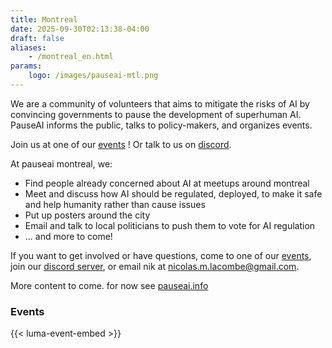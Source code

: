 ```yaml
---
title: Montreal
date: 2025-09-30T02:13:38-04:00
draft: false
aliases:
    - /montreal_en.html
params:
    logo: /images/pauseai-mtl.png
---
```

We are a community of volunteers that aims to mitigate
the risks of AI by convincing governments to
pause the development of superhuman AI.  
PauseAI informs the public, talks to policy-makers, and organizes events. 

Join us at one of our [events](https://luma.com/pauseaimtl) !
Or talk to us on [discord](/mtl/discord.html).

At pauseai montreal, we:

- Find people already concerned about AI at meetups around montreal
- Meet and discuss how AI should be regulated, deployed, to make it safe and help humanity rather than cause issues
- Put up posters around the city
- Email and talk to local politicians to push them to vote for AI regulation
- ... and more to come!

If you want to get involved or have questions,
come to one of our [events](https://luma.com/pauseaimtl),  
join our [discord server](/mtl/discord.html),
or email nik at <nicolas.m.lacombe@gmail.com>.

More content to come. for now see [pauseai.info](https://pauseai.info)

### Events
{{< luma-event-embed >}}
